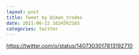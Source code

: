 ```yaml
--- 
layout: post 
title: Tweet by @iman_trades 
date: 2021-06-22 1624362165 
categories: twitter 
--- 
```

https://twitter.com/o/status/1407303017813192710